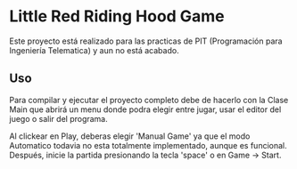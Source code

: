 # Little Red Riding Hood Game

Este proyecto está realizado para las practicas de PIT (Programación para Ingeniería Telematica) y aun no está acabado.

## Uso

Para compilar y ejecutar el proyecto completo debe de hacerlo con la Clase Main que abrirá un menu donde podra elegir
entre jugar, usar el editor del juego o salir del programa.

Al clickear en Play, deberas elegir 'Manual Game' ya que el modo Automatico todavia no esta totalmente implementado, aunque es funcional.
Después, inicie la partida presionando la tecla 'space' o en Game -> Start.